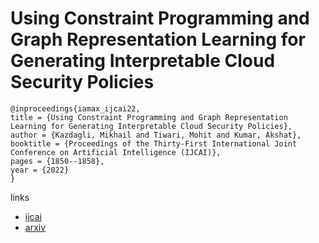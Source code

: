 # Using Constraint Programming and Graph Representation Learning for Generating Interpretable Cloud Security Policies

```
@inproceedings{iamax_ijcai22,
title = {Using Constraint Programming and Graph Representation Learning for Generating Interpretable Cloud Security Policies},
author = {Kazdagli, Mikhail and Tiwari, Mohit and Kumar, Akshat},
booktitle = {Proceedings of the Thirty-First International Joint Conference on Artificial Intelligence (IJCAI)},
pages = {1850--1858},
year = {2022}
}
```

links
- [ijcai](https://www.ijcai.org/Proceedings/2022/257)
- [arxiv](https://arxiv.org/abs/2205.01240)
